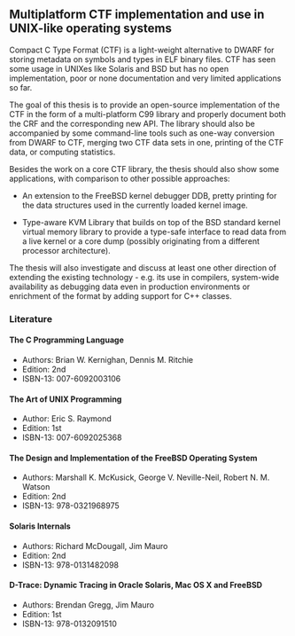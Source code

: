 Multiplatform CTF implementation and use in UNIX-like operating systems
-----------------------------------------------------------------------

Compact C Type Format (CTF) is a light-weight alternative to DWARF for
storing metadata on symbols and types in ELF binary files.  CTF has seen
some usage in UNIXes like Solaris and BSD but has no open implementation,
poor or none documentation and very limited applications so far.

The goal of this thesis is to provide an open-source implementation of
the CTF in the form of a multi-platform C99 library
and properly document both the CRF and the corresponding new API.
The library should also be accompanied by some command-line tools such as
one-way conversion from DWARF to CTF, merging two CTF data sets in one,
printing of the CTF data, or computing statistics.

Besides the work on a core CTF library, the thesis should also show some
applications, with comparison to other possible approaches:

  * An extension to the FreeBSD kernel debugger DDB, pretty printing
    for the data structures used in the currently loaded kernel image.

  * Type-aware KVM Library that builds on top of the BSD standard
    kernel virtual memory library to provide a type-safe interface to read data
    from a live kernel or a core dump (possibly originating from a different
    processor architecture).

The thesis will also investigate and discuss at least one other
direction of extending the existing technology - e.g. its use in compilers, system-wide
availability as debugging data even in production environments or enrichment of
the format by adding support for C++ classes.

### Literature
#### The C Programming Language
* Authors: Brian W. Kernighan, Dennis M. Ritchie
* Edition: 2nd
* ISBN-13: 007-6092003106

#### The Art of UNIX Programming
* Author: Eric S. Raymond
* Edition: 1st
* ISBN-13: 007-6092025368

#### The Design and Implementation of the FreeBSD Operating System
* Authors: Marshall K. McKusick, George V. Neville-Neil, Robert N. M. Watson  
* Edition: 2nd
* ISBN-13: 978-0321968975

#### Solaris Internals
* Authors: Richard McDougall, Jim Mauro
* Edition: 2nd
* ISBN-13: 978-0131482098

#### D-Trace: Dynamic Tracing in Oracle Solaris, Mac OS X and FreeBSD
* Authors: Brendan Gregg, Jim Mauro
* Edition: 1st
* ISBN-13: 978-0132091510

